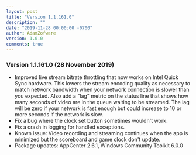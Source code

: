 ```yaml
---
layout: post
title: "Version 1.1.161.0"
description: ""
date: "2019-11-28 00:00:00 -0700"
author: AdamZofware
version: 1.0.0
comments: true
---
```


### Version 1.1.161.0 (28 November 2019)
* Improved live stream bitrate throttling that now works on Intel Quick Sync hardware. This lowers the stream encoding quality as necessary to match network bandwidth when your network connection is slower than you expected. Also add a "lag" metric on the status line that shows how many seconds of video are in the queue waiting to be streamed. The lag will be zero if your network is fast enough but could increase to 10 or more seconds if the network is slow.
* Fix a bug where the clock set button sometimes wouldn't work.
* Fix a crash in logging for handled exceptions.
* Known issue: Video recording and streaming continues when the app is minimized but the scoreboard and game clock don't update.
* Package updates: AppCenter 2.6.1, Windows Community Toolkit 6.0.0


